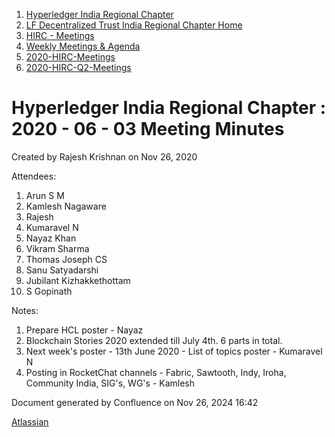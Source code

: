 1. [Hyperledger India Regional Chapter](index.html)
2. [LF Decentralized Trust India Regional Chapter Home](LF-Decentralized-Trust-India-Regional-Chapter-Home_19169282.html)
3. [HIRC - Meetings](HIRC---Meetings_19169350.html)
4. [Weekly Meetings &amp; Agenda](19169352.html)
5. [2020-HIRC-Meetings](2020-HIRC-Meetings_19169301.html)
6. [2020-HIRC-Q2-Meetings](2020-HIRC-Q2-Meetings_19169358.html)

# Hyperledger India Regional Chapter : 2020 - 06 - 03 Meeting Minutes

Created by Rajesh Krishnan on Nov 26, 2020

Attendees:

01. Arun S M
02. Kamlesh Nagaware
03. Rajesh
04. Kumaravel N
05. Nayaz Khan
06. Vikram Sharma
07. Thomas Joseph CS
08. Sanu Satyadarshi
09. Jubilant Kizhakkethottam
10. S Gopinath

Notes:

1. Prepare HCL poster - Nayaz
2. Blockchain Stories 2020 extended till July 4th. 6 parts in total.
3. Next week's poster - 13th June 2020 - List of topics poster - Kumaravel N
4. Posting in RocketChat channels - Fabric, Sawtooth, Indy, Iroha, Community India, SIG's, WG's - Kamlesh

Document generated by Confluence on Nov 26, 2024 16:42

[Atlassian](http://www.atlassian.com/)
